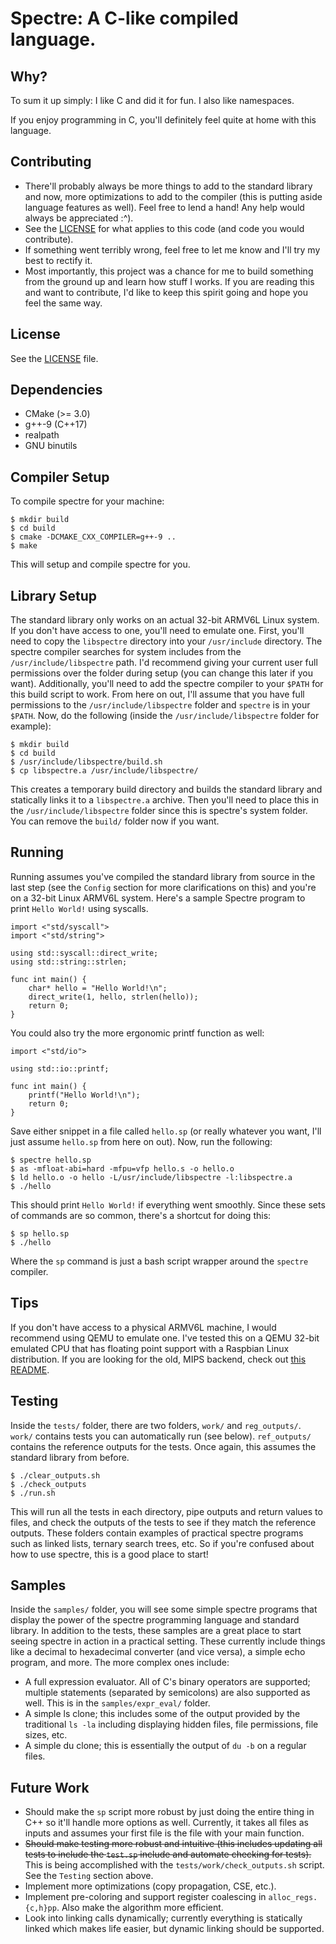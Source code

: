 # Spectre: A C-like compiled language.

## Why?
To sum it up simply: I like C and did it for fun. I also like namespaces.

If you enjoy programming in C, you'll definitely feel quite at home with this language.

## Contributing
* There'll probably always be more things to add to the standard library and now, more optimizations to add to the compiler (this is putting aside language features as well).
Feel free to lend a hand! Any help would always be appreciated :^).
* See the [LICENSE](LICENSE.md) for what applies to this code (and code you would contribute).
* If something went terribly wrong, feel free to let me know and I'll try my best to rectify it.
* Most importantly, this project was a chance for me to build something from the ground up and learn how stuff I works. If you are reading this and want to contribute,
I'd like to keep this spirit going and hope you feel the same way.

## License
See the [LICENSE](LICENSE.md) file.

## Dependencies
* CMake (>= 3.0)
* g++\-9 (C++17)
* realpath
* GNU binutils

## Compiler Setup
To compile spectre for your machine:
```
$ mkdir build
$ cd build
$ cmake -DCMAKE_CXX_COMPILER=g++-9 ..
$ make
```
This will setup and compile spectre for you.

## Library Setup
The standard library only works on an actual 32-bit ARMV6L Linux system. If you don't have access to one, you'll need to emulate one.
First, you'll need to copy the `libspectre` directory into your `/usr/include` directory. The spectre compiler searches for system includes from the
`/usr/include/libspectre` path. I'd recommend giving your current user full permissions over the folder during setup (you can change this later if you want).
Additionally, you'll need to add the spectre compiler to your `$PATH` for this build script to work.
From here on out, I'll assume that you have full permissions to the `/usr/include/libspectre` folder and `spectre` is in your `$PATH`.
Now, do the following (inside the `/usr/include/libspectre` folder for example):
```
$ mkdir build
$ cd build
$ /usr/include/libspectre/build.sh
$ cp libspectre.a /usr/include/libspectre/
```
This creates a temporary build directory and builds the standard library and statically links it to a `libspectre.a` archive.
Then you'll need to place this in the `/usr/include/libspectre` folder since this is spectre's system folder.
You can remove the `build/` folder now if you want.

## Running
Running assumes you've compiled the standard library from source in the last step (see the `Config` section for more clarifications on this) and you're on a 32-bit Linux ARMV6L system.
Here's a sample Spectre program to print `Hello World!` using syscalls.
```
import <"std/syscall">
import <"std/string">

using std::syscall::direct_write;
using std::string::strlen;

func int main() {
	char* hello = "Hello World!\n";
	direct_write(1, hello, strlen(hello));
	return 0;
}
```
You could also try the more ergonomic printf function as well:
```
import <"std/io">

using std::io::printf;

func int main() {
	printf("Hello World!\n");
	return 0;
}
```

Save either snippet in a file called `hello.sp` (or really whatever you want, I'll just assume `hello.sp` from here on out).
Now, run the following:
```
$ spectre hello.sp
$ as -mfloat-abi=hard -mfpu=vfp hello.s -o hello.o
$ ld hello.o -o hello -L/usr/include/libspectre -l:libspectre.a
$ ./hello
```
This should print `Hello World!` if everything went smoothly. Since these sets of commands are so common, there's a shortcut for doing this:
```
$ sp hello.sp
$ ./hello
```
Where the `sp` command is just a bash script wrapper around the `spectre` compiler.

## Tips
If you don't have access to a physical ARMV6L machine, I would recommend using QEMU to emulate one. I've tested this on a QEMU 32-bit emulated CPU that has floating point support
with a Raspbian Linux distribution.
If you are looking for the old, MIPS backend, check out [this README](MIPS_AST_backend_README.md).

## Testing
Inside the `tests/` folder, there are two folders, `work/` and `reg_outputs/`. `work/` contains tests you can automatically run (see below). `ref_outputs/` contains the
reference outputs for the tests.
Once again, this assumes the standard library from before.
```
$ ./clear_outputs.sh
$ ./check_outputs
$ ./run.sh
```
This will run all the tests in each directory, pipe outputs and return values to files, and check the outputs of the tests to see if they match the reference outputs.
These folders contain examples of practical spectre programs such as linked lists, ternary search trees, etc. So if you're confused about how to use spectre, this is a good place to start!

## Samples
Inside the `samples/` folder, you will see some simple spectre programs that display the power of the spectre programming language and standard library.
In addition to the tests, these samples are a great place to start seeing spectre in action in a practical setting.
These currently include things like a decimal to hexadecimal converter (and vice versa), a simple echo program, and more. 
The more complex ones include:
* A full expression evaluator. All of C's binary operators are supported; multiple statements (separated by semicolons) are also supported as well.
This is in the `samples/expr_eval/` folder.
* A simple ls clone; this includes some of the output provided by the traditional `ls -la` including displaying hidden files, file permissions, file sizes, etc.
* A simple du clone; this is essentially the output of `du -b` on a regular files.

## Future Work
* Should make the `sp` script more robust by just doing the entire thing in C++ so it'll handle more options as well. Currently, it takes all files as inputs and assumes your first file is the file with your main function.
* ~~Should make testing more robust and intuitive (this includes updating all tests to include the `test.sp` include and automate checking for tests).~~ This is being accomplished with the `tests/work/check_outputs.sh` script.
See the `Testing` section above.
* Implement more optimizations (copy propagation, CSE, etc.).
* Implement pre-coloring and support register coalescing in `alloc_regs.{c,h}pp`. Also make the algorithm more efficient.
* Look into linking calls dynamically; currently everything is statically linked which makes life easier, but dynamic linking should be supported.

